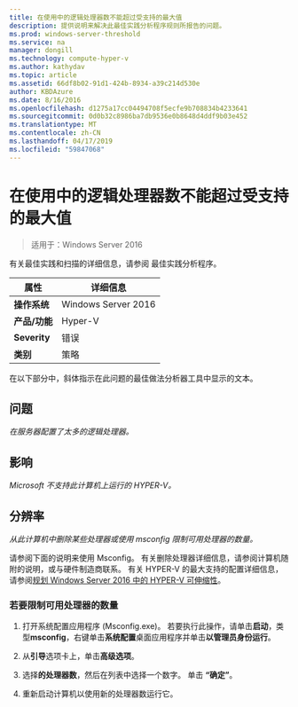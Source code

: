 ```yaml
---
title: 在使用中的逻辑处理器数不能超过受支持的最大值
description: 提供说明来解决此最佳实践分析程序规则所报告的问题。
ms.prod: windows-server-threshold
ms.service: na
manager: dongill
ms.technology: compute-hyper-v
ms.author: kathydav
ms.topic: article
ms.assetid: 66df8b02-91d1-424b-8934-a39c214d530e
author: KBDAzure
ms.date: 8/16/2016
ms.openlocfilehash: d1275a17cc04494708f5ecfe9b708834b4233641
ms.sourcegitcommit: 0d0b32c8986ba7db9536e0b8648d4ddf9b03e452
ms.translationtype: MT
ms.contentlocale: zh-CN
ms.lasthandoff: 04/17/2019
ms.locfileid: "59847068"
---
```

# <a name="the-number-of-logical-processors-in-use-must-not-exceed-the-supported-maximum"></a>在使用中的逻辑处理器数不能超过受支持的最大值

>适用于：Windows Server 2016

有关最佳实践和扫描的详细信息，请参阅 最佳实践分析程序。  
  
|属性|详细信息|  
|-|-|  
|**操作系统**|Windows Server 2016|  
|**产品/功能**|Hyper-V|  
|**Severity**|错误|  
|**类别**|策略|  
  
在以下部分中，斜体指示在此问题的最佳做法分析器工具中显示的文本。  
  
## <a name="issue"></a>问题  
  
*在服务器配置了太多的逻辑处理器。*  
  
## <a name="impact"></a>影响  
  
*Microsoft 不支持此计算机上运行的 HYPER-V。*  
  
## <a name="resolution"></a>分辨率  
  
*从此计算机中删除某些处理器或使用 msconfig 限制可用处理器的数量。*  
  
请参阅下面的说明来使用 Msconfig。 有关删除处理器详细信息，请参阅计算机随附的说明，或与硬件制造商联系。 有关 HYPER-V 的最大支持的配置详细信息，请参阅[规划 Windows Server 2016 中的 HYPER-V 可伸缩性](../plan/Plan-for-Hyper-V-scalability-in-Windows-Server-2016.md)。  
  
### <a name="to-limit-the-number-of-available-processors"></a>若要限制可用处理器的数量  
  
1.  打开系统配置应用程序 (Msconfig.exe)。 若要执行此操作，请单击**启动**，类型**msconfig**，右键单击**系统配置**桌面应用程序并单击**以管理员身份运行**。  
  
2.  从**引导**选项卡上，单击**高级选项**。  
  
3.  选择**的处理器数**，然后在列表中选择一个数字。 单击 **“确定”**。  
  
4.  重新启动计算机以使用新的处理器数运行它。  
  


